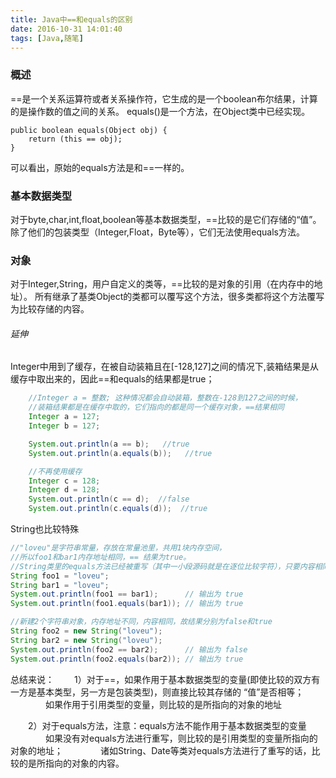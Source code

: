 ```yaml
---
title: Java中==和equals的区别
date: 2016-10-31 14:01:40
tags: [Java,随笔]
---
```


### 概述
==是一个关系运算符或者关系操作符，它生成的是一个boolean布尔结果，计算的是操作数的值之间的关系。
equals()是一个方法，在Object类中已经实现。
```
public boolean equals(Object obj) {
    return (this == obj);
}
```
可以看出，原始的equals方法是和==一样的。
<!-- more -->
### 基本数据类型
对于byte,char,int,float,boolean等基本数据类型，==比较的是它们存储的“值”。除了他们的包装类型（Integer,Float，Byte等），它们无法使用equals方法。

### 对象
对于Integer,String，用户自定义的类等，==比较的是对象的引用（在内存中的地址）。
所有继承了基类Object的类都可以覆写这个方法，很多类都将这个方法覆写为比较存储的内容。

###### 延伸
Integer中用到了缓存，在被自动装箱且在[-128,127]之间的情况下,装箱结果是从缓存中取出来的，因此==和equals的结果都是true；
``` Java
	//Integer a = 整数; 这种情况都会自动装箱，整数在-128到127之间的时候，
	//装箱结果都是在缓存中取的，它们指向的都是同一个缓存对象，==结果相同
	Integer a = 127;
	Integer b = 127;

	System.out.println(a == b);   //true
	System.out.println(a.equals(b));   //true

	//不再使用缓存
	Integer c = 128;
	Integer d = 128;
	System.out.println(c == d);  //false
	System.out.println(c.equals(d));  //true	
```
String也比较特殊
``` Java
//"loveu"是字符串常量，存放在常量池里，共用1块内存空间，
//所以foo1和bar1内存地址相同，== 结果为true。
//String类里的equals方法已经被重写（其中一小段源码就是在逐位比较字符），只要内容相同，返回true，所以equals的结果也为true
String foo1 = "loveu";  
String bar1 = "loveu";  
System.out.println(foo1 == bar1);      // 输出为 true  
System.out.println(foo1.equals(bar1)); // 输出为 true  

//新建2个字符串对象，内存地址不同，内容相同，故结果分别为false和true
String foo2 = new String("loveu");  
String bar2 = new String("loveu");  
System.out.println(foo2 == bar2);      // 输出为 false  
System.out.println(foo2.equals(bar2)); // 输出为 true  
```

总结来说：
　　1）对于==，如果作用于基本数据类型的变量(即使比较的双方有一方是基本类型，另一方是包装类型)，则直接比较其存储的 “值”是否相等；
　　　　如果作用于引用类型的变量，则比较的是所指向的对象的地址

　　2）对于equals方法，注意：equals方法不能作用于基本数据类型的变量
　　　　如果没有对equals方法进行重写，则比较的是引用类型的变量所指向的对象的地址；
　　　　诸如String、Date等类对equals方法进行了重写的话，比较的是所指向的对象的内容。
